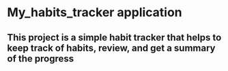 # My_habits_tracker application

## This project is a simple habit tracker that helps to keep track of habits, review, and get a summary of the progress
